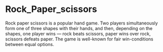 # Rock_Paper_scissors

Rock paper scissors is a popular hand game. Two players simultaneously form one of three shapes with their hands, and then, depending on the shapes, one player wins — rock beats scissors, paper wins over rock, scissors defeats paper. 
The game is well-known for fair win-conditions between equal options.
